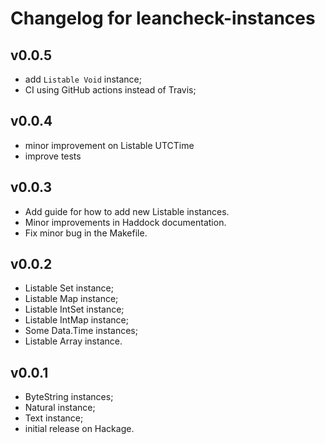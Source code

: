 Changelog for leancheck-instances
=================================

v0.0.5
------

* add `Listable Void` instance;
* CI using GitHub actions instead of Travis;


v0.0.4
------

* minor improvement on Listable UTCTime
* improve tests


v0.0.3
------

* Add guide for how to add new Listable instances.
* Minor improvements in Haddock documentation.
* Fix minor bug in the Makefile.


v0.0.2
------

* Listable Set instance;
* Listable Map instance;
* Listable IntSet instance;
* Listable IntMap instance;
* Some Data.Time instances;
* Listable Array instance.


v0.0.1
------

* ByteString instances;
* Natural instance;
* Text instance;
* initial release on Hackage.
